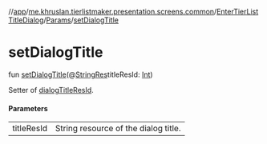 //[app](../../../../index.md)/[me.khruslan.tierlistmaker.presentation.screens.common](../../index.md)/[EnterTierListTitleDialog](../index.md)/[Params](index.md)/[setDialogTitle](set-dialog-title.md)

# setDialogTitle

fun [setDialogTitle](set-dialog-title.md)(@[StringRes](https://developer.android.com/reference/kotlin/androidx/annotation/StringRes.html)titleResId: [Int](https://kotlinlang.org/api/latest/jvm/stdlib/kotlin/-int/index.html))

Setter of [dialogTitleResId](dialog-title-res-id.md).

#### Parameters

| | |
|---|---|
| titleResId | String resource of the dialog title. |
